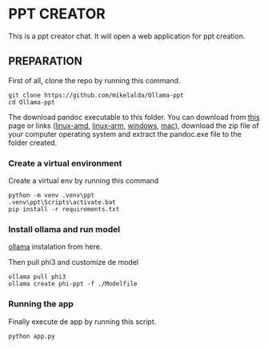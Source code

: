 # PPT CREATOR

This is a ppt creator chat. It will open a web application for ppt creation.

## PREPARATION

First of all, clone the repo by running this command.

```shell
git clone https://github.com/mikelalda/Ollama-ppt
cd Ollama-ppt
```

The download pandoc executable to this folder. You can download from [this](https://github.com/jgm/pandoc/releases/tag/3.1.13) page or links ([linux-amd](https://github.com/jgm/pandoc/releases/download/3.1.13/pandoc-3.1.13-linux-amd64.tar.gz), [linux-arm](https://github.com/jgm/pandoc/releases/download/3.1.13/pandoc-3.1.13-linux-arm64.tar.gz), [windows](https://github.com/jgm/pandoc/releases/download/3.1.13/pandoc-3.1.13-windows-x86_64.zip), [mac](https://github.com/jgm/pandoc/releases/download/3.1.13/pandoc-3.1.13-x86_64-macOS.zip)), download the zip file of your computer operating system and extract the pandoc.exe file to the folder created.

### Create a virtual environment

Create a virtual env by running this command

```shell
python -m venv .venv\ppt
.venv\ppt\Scripts\activate.bat
pip install -r requirements.txt
```

### Install ollama and run model

[ollama](https://ollama.com/https:/) instalation from here.

Then pull phi3 and customize de model

```shell
ollama pull phi3
ollama create phi-ppt -f ./Modelfile
```

### Running the app

Finally execute de app by running this script.

```shell
python app.py
```
